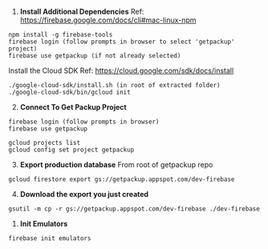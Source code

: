 

1.  **Install Additional Dependencies**
Ref: https://firebase.google.com/docs/cli#mac-linux-npm
```shel
npm install -g firebase-tools
firebase login (follow prompts in browser to select 'getpackup' project)
firebase use getpackup (if not already selected)
```
Install the Cloud SDK
Ref: https://cloud.google.com/sdk/docs/install
```shel
./google-cloud-sdk/install.sh (in root of extracted folder)
./google-cloud-sdk/bin/gcloud init
```
2.  **Connect To Get Packup Project**
```shel
firebase login (follow prompts in browser)
firebase use getpackup 

gcloud projects list
gcloud config set project getpackup
```
3.  **Export production database**
From root of getpackup repo
```shel
gcloud firestore export gs://getpackup.appspot.com/dev-firebase
```
4.  **Download the export you just created**
```shel
gsutil -m cp -r gs://getpackup.appspot.com/dev-firebase ./dev-firebase
```

  1.  **Init Emulators**
```shel
firebase init emulators
```
